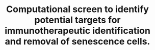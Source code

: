 ---
layout: ../../layouts/Publication.astro
title: Computational screen to identify potential targets for immunotherapeutic identification and removal of senescence cells.
journal: Aging cell
authors: Deng EZ, Fleishman RH, Xie Z, Marino GB, Clarke DJB, Ma'ayan A
year: 2023
page: e13809
volume: 22
issue: 6
pmid: 37082798.0
pmcid: PMC10265163
doi: 10.1111/acel.13809
landmark: False
dccs: ['LINCS']
carousel: False
featured: False
keywords: ["neoantigens", "Gene Expression Profiling", "omics integration", "CAR T-cell therapy", "biomarkers", "Cellular Senescence", "Cell Line", "Immunotherapy", "bioinforatics", "Aging", "Aged", "Humans", "antibody drug conjugates"]
---